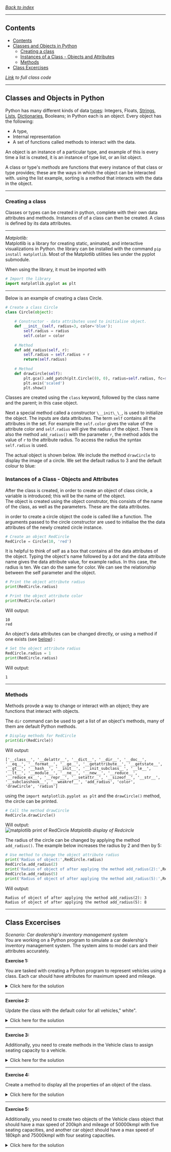 *[Back to index](</readme.md>)*
___
## Contents
- [Contents](#contents)
- [Classes and Objects in Python](#classes-and-objects-in-python)
  - [Creating a class](#creating-a-class)
  - [Instances of a Class - Objects and Attributes](#instances-of-a-class---objects-and-attributes)
  - [Methods](#methods)
- [Class Excercises](#class-excercises)

*[Link](/Code%20Snips/3.4.1%20RedCircle%20Class.py) to full class code*

___
## Classes and Objects in Python

Python has many different kinds of data [types](/1%20Python%20Basics/1.2%20Types.md): Integers, Floats, [Strings](/1%20Python%20Basics/1.4%20String%20Operations.md), [Lists](/2%20Python%20Data%20Structures/2.1%20Lists%20and%20Tuples.md#Lists), [Dictionaries](/2%20Python%20Data%20Structures/2.3%20Dictionaries.md), Booleans; in Python each is an object. Every object has the following:
* A type,
* Internal representation
* A set of functions called methods to interact with the data.  

An object is an instance of a particular type, and example of this is every time a list is created, it is an instance of type list, or an list object.

A class or type's *methods* are functions that every instance of that class or type provides; these are the ways in which the object can be interacted with. using the list example, sorting is a method that interacts with the data in the object.  

___
### Creating a class

Classes or types can be created in python, complete with their own data attributes and methods. Instances of of a class can then be created. A class is defined by its data attributes.

___
*Matplotlib:*  
Matplotlib is a library for creating static, animated, and interactive visualizations in Python. the library can be installed with the command `pip install matplotlib`. Most of the Matplotlib utilities lies under the pyplot submodule.  

When using the library, it must be imported with
```py
# Import the library
import matplotlib.pyplot as plt
```
___

Below is an example of creating a class Circle. 
```py
# Create a class Circle
class Circle(object):
    
    # Constructor - data attributes used to initialise object.
    def __init__(self, radius=3, color='blue'):
        self.radius = radius
        self.color = color 
    
    # Method
    def add_radius(self, r):
        self.radius = self.radius + r
        return(self.radius)
    
    # Method
    def drawCircle(self):
        plt.gca().add_patch(plt.Circle((0, 0), radius=self.radius, fc=self.color))
        plt.axis('scaled')
        plt.show()  
```

Classes are created using the `class` keyword, followed by the class name and the parent; in this case object.

Next a special method called a constructor `\__init\_\_`, is used to initialize the object. The inputs are data attributes. The term `self` contains all the attributes in the set. For example the `self.color` gives the value of the attribute color and `self.radius` will give the radius of the object. There is also the method `add_radius()` with the parameter `r`, the method adds the value of `r` to the attribute radius. To access the radius the syntax `self.radius` is used. 

The actual object is shown below. We include the method `drawCircle` to display the image of a circle. We set the default radius to 3 and the default colour to blue:

### Instances of a Class - Objects and Attributes

After the class is created, in order to create an object of class circle, a variable is introduced; this will be the name of the object.  
The object is created using the object construtor, this consists of the name of the class, as well as the parameters. These are the data attributes. 

in order to create a circle object the code is called like a function. The arguments passed to the circle constructor are used to initialise the the data attributes of the newly created circle instance.  
```py
# Create an object RedCircle
RedCircle = Circle(10, 'red')
```

It is helpful to think of self as a box that contains all the data attributes of the object. Typing the object's name followed by a dot and the data attribute name gives the data attribute value, for example radius. In this case, the radius is ten.
We can do the same for color. We can see the relationship between the self parameter and the object.  
```py
# Print the object attribute radius
print(RedCircle.radius)

# Print the object attribute color
print(RedCircle.color)
```

Will output:
```
10
red
```

An object's data attributes can be changed directly, or using a method if one exists (see [below](/3%20Control%20Flow/3.4%20Objects%20and%20Classes.md#methods))
:
```py
# Set the object attribute radius
RedCircle.radius = 1
print(RedCircle.radius)
```

Will output:
```
1
```

___
### Methods

Methods provde a way to change or interact with an object; they are functions that interact with objects.  

The `dir` command can be used to get a list of an object's methods, many of them are default Python methods. 
```py
# Display methods for RedCircle
print(dir(RedCircle))
```

Will output:
```
['__class__', '__delattr__', '__dict__', '__dir__', '__doc__', '__eq__', '__format__', '__ge__', '__getattribute__', '__getstate__', '__gt__', '__hash__', '__init__', '__init_subclass__', '__le__', '__lt__', '__module__', '__ne__', '__new__', '__reduce__', '__reduce_ex__', '__repr__', '__setattr__', '__sizeof__', '__str__', '__subclasshook__', '__weakref__', 'add_radius', 'color', 
'drawCircle', 'radius']
```

using the `import matplotlib.pyplot as plt` and the `drawCircle()` method, the circle can be printed.
```py
# Call the method drawCircle
RedCircle.drawCircle()
```
Will output:  
![matplotlib print of RedCircle](<3.4 RedCircle.png>)
*Matplotlib display of Redcircle*

The radius of the circle can be changed by applying the method `add_radius()`. The example below increases the radius by 2 and then by 5:
```py
# Use method to change the object attribute radius
print('Radius of object:',RedCircle.radius)
RedCircle.add_radius(2)
print('Radius of object of after applying the method add_radius(2):',RedCircle.radius)
RedCircle.add_radius(5)
print('Radius of object of after applying the method add_radius(5):',RedCircle.radius)
```

Will output:
```
Radius of object of after applying the method add_radius(2): 3
Radius of object of after applying the method add_radius(5): 8
```

___
## Class Excercises

*Scenario: Car dealership's inventory management system*  
You are working on a Python program to simulate a car dealership's inventory management system. The system aims to model cars and their attributes accurately.

**Exercise 1:**  

You are tasked with creating a Python program to represent vehicles using a class. Each car should have attributes for maximum speed and mileage. 

<details><summary>Click here for the solution</summary>

```py
class Vehicle:
    def __init__(self, max_speed, mileage):
        self.max_speed = max_speed
        self.mileage = mileage  
```
</details>

___
**Exercise 2:**  

Update the class with the default color for all vehicles," white".

<details><summary>Click here for the solution</summary>

```py
class Vehicle:
    color = "white"

    def __init__(self, max_speed, mileage):
        self.max_speed = max_speed
        self.mileage = mileage
```
</details>

___
**Exercise 3:**  

Additionally, you need to create methods in the Vehicle class to assign seating capacity to a vehicle. 

<details><summary>Click here for the solution</summary>

```py
class Vehicle:
    color = "white"

    def __init__(self, max_speed, mileage):
        self.max_speed = max_speed
        self.mileage = mileage
        self.seating_capacity = None

    def assign_seating_capacity(self, seating_capacity):
        self.seating_capacity = seating_capacity
```
</details>

___
**Exercise 4:**  

Create a method to display all the properties of an object of the class. 

<details><summary>Click here for the solution</summary>

```py
class Vehicle:
    color = "white"

    def __init__(self, max_speed, mileage):
        self.max_speed = max_speed
        self.mileage = mileage
        self.seating_capacity = None

    def assign_seating_capacity(self, seating_capacity):
        self.seating_capacity = seating_capacity

    def display_properties(self):
        print("Properties of the Vehicle:")
        print("Color:", self.color)
        print("Maximum Speed:", self.max_speed)
        print("Mileage:", self.mileage)
        print("Seating Capacity:", self.seating_capacity)
```
</details>

___
**Exercise 5:**  

Additionally, you need to create two objects of the Vehicle class object that should have a max speed of 200kph and mileage of 50000kmpl with five seating capacities, and another car object should have a max speed of 180kph and 75000kmpl with four seating capacities.

<details><summary>Click here for the solution</summary>

```py
class Vehicle:
    color = "white"

    def __init__(self, max_speed, mileage):
        self.max_speed = max_speed
        self.mileage = mileage
        self.seating_capacity = None

    def assign_seating_capacity(self, seating_capacity):
        self.seating_capacity = seating_capacity

    def display_properties(self):
        print("Properties of the Vehicle:")
        print("Color:", self.color)
        print("Maximum Speed:", self.max_speed)
        print("Mileage:", self.mileage)
        print("Seating Capacity:", self.seating_capacity)

# Creating objects of the Vehicle class
vehicle1 = Vehicle(200, 50000)
vehicle1.assign_seating_capacity(5)
vehicle1.display_properties()

vehicle2 = Vehicle(180, 75000)
vehicle2.assign_seating_capacity(4)
vehicle2.display_properties()
```
</details>
